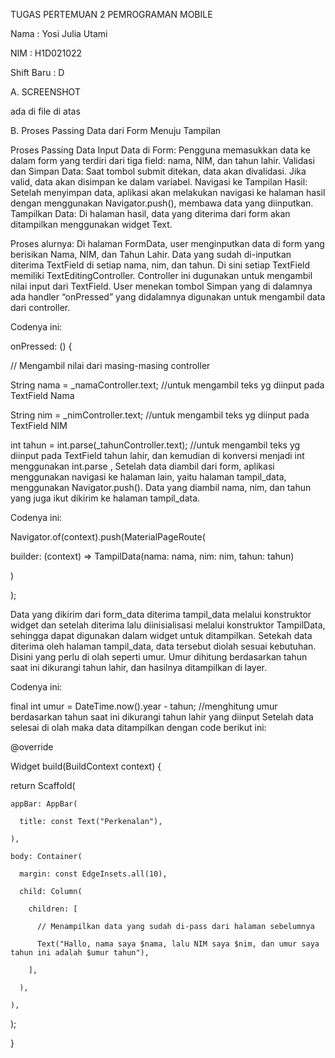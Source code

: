 TUGAS PERTEMUAN 2 PEMROGRAMAN MOBILE

Nama		: Yosi Julia Utami

NIM		: H1D021022

Shift Baru	: D

A.	SCREENSHOT
  
ada di file di atas


B.	Proses Passing Data dari Form Menuju Tampilan 

Proses Passing Data
Input Data di Form: Pengguna memasukkan data ke dalam form yang terdiri dari tiga field: nama, NIM, dan tahun lahir.
Validasi dan Simpan Data: Saat tombol submit ditekan, data akan divalidasi. Jika valid, data akan disimpan ke dalam variabel.
Navigasi ke Tampilan Hasil: Setelah menyimpan data, aplikasi akan melakukan navigasi ke halaman hasil dengan menggunakan Navigator.push(), membawa data yang diinputkan.
Tampilkan Data: Di halaman hasil, data yang diterima dari form akan ditampilkan menggunakan widget Text.

Proses alurnya: 
Di halaman FormData, user menginputkan data di form yang berisikan Nama, NIM, dan Tahun Lahir.
Data yang sudah di-inputkan diterima TextField di setiap nama, nim, dan tahun. Di sini setiap TextField memiliki TextEditingController. Controller ini dugunakan untuk mengambil nilai input dari TextField. User menekan tombol Simpan yang di dalamnya ada handler “onPressed” yang didalamnya digunakan untuk mengambil data dari controller.

Codenya ini:

onPressed: () {

  // Mengambil nilai dari masing-masing controller
  
  String nama = _namaController.text; //untuk mengambil teks yg diinput pada TextField Nama
  
  String nim = _nimController.text; //untuk mengambil teks yg diinput pada TextField NIM
  
  int tahun = int.parse(_tahunController.text); //untuk mengambil teks yg diinput pada TextField tahun lahir, dan kemudian di konversi menjadi int menggunakan int.parse , Setelah data diambil dari form, aplikasi menggunakan navigasi ke halaman lain, yaitu halaman tampil_data, menggunakan Navigator.push(). Data yang diambil nama, nim, dan tahun yang juga ikut dikirim ke halaman tampil_data. 

Codenya ini:

Navigator.of(context).push(MaterialPageRoute(
 
  builder: (context) => TampilData(nama: nama, nim: nim, tahun: tahun)

)

);

Data yang dikirim dari form_data diterima tampil_data melalui konstruktor widget dan setelah diterima lalu diinisialisasi melalui konstruktor TampilData, sehingga dapat digunakan dalam widget untuk ditampilkan. Setekah data diterima oleh halaman tampil_data, data tersebut diolah sesuai kebutuhan. Disini yang perlu di olah seperti umur. Umur dihitung berdasarkan tahun saat ini dikurangi tahun lahir, dan hasilnya ditampilkan di layer.

Codenya ini:

final int umur = DateTime.now().year - tahun; //menghitung umur berdasarkan tahun saat ini dikurangi tahun lahir yang diinput
Setelah data selesai di olah maka data ditampilkan dengan code berikut ini:

@override

Widget build(BuildContext context) {

  return Scaffold(
  
    appBar: AppBar(
    
      title: const Text("Perkenalan"),
    
    ),
    
    body: Container(
    
      margin: const EdgeInsets.all(10),
      
      child: Column(
      
        children: [
        
          // Menampilkan data yang sudah di-pass dari halaman sebelumnya
          
          Text("Hallo, nama saya $nama, lalu NIM saya $nim, dan umur saya tahun ini adalah $umur tahun"),
        
        ],
      
      ),
    
    ),
  
  );

}
